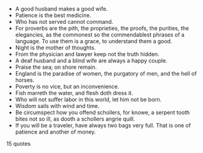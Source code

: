  - A good husband makes a good wife.
 - Patience is the best medicine.
 - Who has not served cannot command.
 - For proverbs are the pith, the proprieties, the proofs, the purities, the elegancies, as the commonest so the commendablest phrases of a language. To use them is a grace, to understand them a good.
 - Night is the mother of thoughts.
 - From the physician and lawyer keep not the truth hidden.
 - A deaf husband and a blind wife are always a happy couple.
 - Praise the sea; on shore remain.
 - England is the paradise of women, the purgatory of men, and the hell of horses.
 - Poverty is no vice, but an inconvenience.
 - Fish marreth the water, and flesh doth dress it.
 - Who will not suffer labor in this world, let him not be born.
 - Wisdom sails with wind and time.
 - Be circumspect how you offend schollers, for knowe, a serpent tooth bites not so ill, as dooth a schollers angrie quill.
 - If you will be a traveler, have always two bags very full. That is one of patience and another of money.

15 quotes